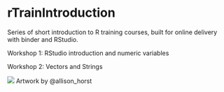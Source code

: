 # rTrainIntroduction

Series of short introduction to R training courses, built for online delivery with binder and RStudio.

Workshop 1: RStudio introduction and numeric variables  

Workshop 2: Vectors and Strings

![](https://github.com/allisonhorst/stats-illustrations/blob/master/rstats-artwork/r_first_then.png?raw=true)
Artwork by @allison_horst